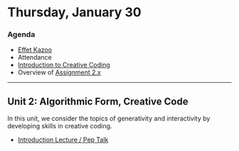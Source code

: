 # Thursday, January 30

### Agenda

* [Effet Kazoo](https://www.youtube.com/watch?v=y9FKxMiiI6Y)
* Attendance
* [Introduction to Creative Coding](https://github.com/golanlevin/lectures/blob/master/lecture_introduction/readme.md)
* Overview of [Assignment 2.x](../assignments/creative_code/readme.md)


---

## Unit 2: Algorithmic Form, Creative Code

In this unit, we consider the topics of generativity and interactivity by developing skills in creative coding.

* [Introduction Lecture / Pep Talk](https://github.com/golanlevin/lectures/blob/master/lecture_introduction/readme.md)